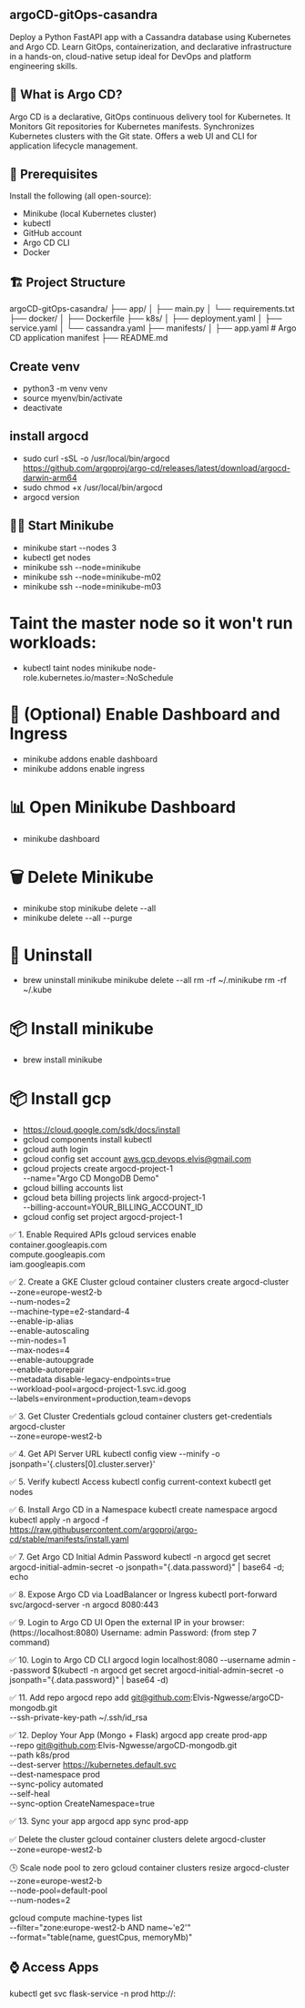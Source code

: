 ## argoCD-gitOps-casandra
Deploy a Python FastAPI app with a Cassandra database using Kubernetes and Argo CD. Learn GitOps, 
containerization, and declarative infrastructure in a hands-on, cloud-native setup ideal for DevOps 
and platform engineering skills.

## 📖 What is Argo CD?
Argo CD is a declarative, GitOps continuous delivery tool for Kubernetes. It Monitors Git repositories 
for Kubernetes manifests. Synchronizes Kubernetes clusters with the Git state.
Offers a web UI and CLI for application lifecycle management.

## 🧰 Prerequisites
Install the following (all open-source):
- Minikube (local Kubernetes cluster)
- kubectl
- GitHub account
- Argo CD CLI
- Docker

## 🏗️ Project Structure
argoCD-gitOps-casandra/
├── app/
│   ├── main.py
│   └── requirements.txt
├── docker/
│   ├── Dockerfile
├── k8s/
│   ├── deployment.yaml
│   ├── service.yaml
│   └── cassandra.yaml
├── manifests/
│   ├── app.yaml  # Argo CD application manifest
├── README.md


## Create venv
- python3 -m venv venv
- source myenv/bin/activate
- deactivate

## install argocd
- sudo curl -sSL -o /usr/local/bin/argocd https://github.com/argoproj/argo-cd/releases/latest/download/argocd-darwin-arm64
- sudo chmod +x /usr/local/bin/argocd
- argocd version

## 👨‍🏫  Start Minikube
- minikube start --nodes 3
- kubectl get nodes
- minikube ssh --node=minikube
- minikube ssh --node=minikube-m02
- minikube ssh --node=minikube-m03

# Taint the master node so it won't run workloads:
- kubectl taint nodes minikube node-role.kubernetes.io/master=:NoSchedule

# 🚀 (Optional) Enable Dashboard and Ingress
- minikube addons enable dashboard
- minikube addons enable ingress

# 📊 Open Minikube Dashboard
- minikube dashboard

# 🗑️ Delete Minikube
- minikube stop minikube delete --all
- minikube delete --all --purge

# 🔧 Uninstall 
- brew uninstall minikube
  minikube delete --all
  rm -rf ~/.minikube
  rm -rf ~/.kube
# 📦 Install minikube
- brew install minikube

# 📦 Install gcp
- https://cloud.google.com/sdk/docs/install
- gcloud components install kubectl 
- gcloud auth login 
- gcloud config set account aws.gcp.devops.elvis@gmail.com
- gcloud projects create argocd-project-1 \
  --name="Argo CD MongoDB Demo"
- gcloud billing accounts list
- gcloud beta billing projects link argocd-project-1 \
  --billing-account=YOUR_BILLING_ACCOUNT_ID
- gcloud config set project argocd-project-1

✅ 1. Enable Required APIs
gcloud services enable \
container.googleapis.com \
compute.googleapis.com \
iam.googleapis.com

✅ 2. Create a GKE Cluster
gcloud container clusters create argocd-cluster \
--zone=europe-west2-b \
--num-nodes=2 \
--machine-type=e2-standard-4 \
--enable-ip-alias \
--enable-autoscaling \
--min-nodes=1 \
--max-nodes=4 \
--enable-autoupgrade \
--enable-autorepair \
--metadata disable-legacy-endpoints=true \
--workload-pool=argocd-project-1.svc.id.goog \
--labels=environment=production,team=devops

✅ 3. Get Cluster Credentials
gcloud container clusters get-credentials argocd-cluster \
--zone=europe-west2-b

✅ 4. Get API Server URL
kubectl config view --minify -o jsonpath='{.clusters[0].cluster.server}'

✅ 5. Verify kubectl Access
kubectl config current-context
kubectl get nodes

✅ 6. Install Argo CD in a Namespace
kubectl create namespace argocd
kubectl apply -n argocd -f https://raw.githubusercontent.com/argoproj/argo-cd/stable/manifests/install.yaml

✅ 7. Get Argo CD Initial Admin Password
kubectl -n argocd get secret argocd-initial-admin-secret -o jsonpath="{.data.password}" | base64 -d; echo

✅ 8. Expose Argo CD via LoadBalancer or Ingress
kubectl port-forward svc/argocd-server -n argocd 8080:443

✅ 9. Login to Argo CD UI
Open the external IP in your browser: (https://localhost:8080)
Username: admin
Password: (from step 7 command)

✅ 10. Login to Argo CD CLI
argocd login localhost:8080 --username admin --password $(kubectl -n argocd get secret argocd-initial-admin-secret -o jsonpath="{.data.password}" | base64 -d)

✅ 11. Add repo
argocd repo add git@github.com:Elvis-Ngwesse/argoCD-mongodb.git \
--ssh-private-key-path ~/.ssh/id_rsa

✅ 12. Deploy Your App (Mongo + Flask)
argocd app create prod-app \
--repo git@github.com:Elvis-Ngwesse/argoCD-mongodb.git \
--path k8s/prod \
--dest-server https://kubernetes.default.svc \
--dest-namespace prod \
--sync-policy automated \
--self-heal \
--sync-option CreateNamespace=true

✅ 13. Sync your app
argocd app sync prod-app

✅ Delete the cluster
gcloud container clusters delete argocd-cluster \
--zone=europe-west2-b

🕒 Scale node pool to zero
gcloud container clusters resize argocd-cluster \
--zone=europe-west2-b \
--node-pool=default-pool \
--num-nodes=2

gcloud compute machine-types list \
--filter="zone:europe-west2-b AND name~'e2'" \
--format="table(name, guestCpus, memoryMb)"

## ⌚ Access Apps
kubectl get svc flask-service -n prod
http://<external-ip>:<port>